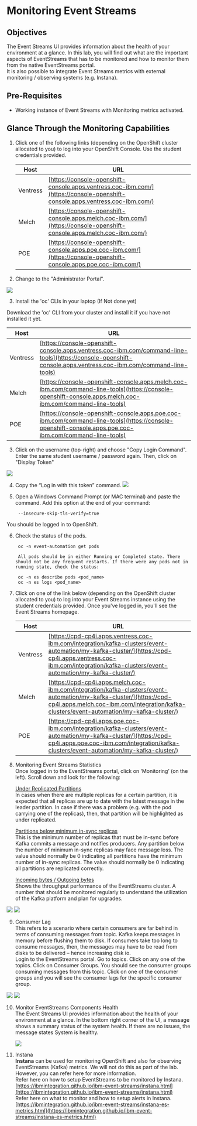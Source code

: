 # Monitoring Event Streams


## Objectives

The Event Streams UI provides information about the health of your environment at a glance. In this lab, you will find out what are the important aspects of EventStreams that has to be monitored and how to monitor them from the native EventStreams portal.   
It is also possible to integrate Event Streams metrics with external monitoring / observing systems (e.g. Instana). 


## Pre-Requisites

* Working instance of Event Streams with Monitoring metrics activated.



## Glance Through the Monitoring Capabilities

1. Click one of the following links (depending on the OpenShift cluster allocated to you) to log into your OpenShift Console. Use the student credentials provided. 

    | Host | URL |
    | --- | --- |
    | Ventress | [https://console-openshift-console.apps.ventress.coc-ibm.com/](https://console-openshift-console.apps.ventress.coc-ibm.com/) |
    | Melch| [https://console-openshift-console.apps.melch.coc-ibm.com/](https://console-openshift-console.apps.melch.coc-ibm.com/) |
    | POE | [https://console-openshift-console.apps.poe.coc-ibm.com/](https://console-openshift-console.apps.poe.coc-ibm.com/) |  

2. Change to the "Administrator Portal". 

![](images/50.jpg)

3. Install the 'oc' CLIs in your laptop (If Not done yet)

Download the 'oc' CLI from your cluster and install it if you have not installed it yet.  

| Host | URL |
| --- | --- |
| Ventress | [https://console-openshift-console.apps.ventress.coc-ibm.com/command-line-tools](https://console-openshift-console.apps.ventress.coc-ibm.com/command-line-tools) |
| Melch| [https://console-openshift-console.apps.melch.coc-ibm.com/command-line-tools](https://console-openshift-console.apps.melch.coc-ibm.com/command-line-tools) |
| POE | [https://console-openshift-console.apps.poe.coc-ibm.com/command-line-tools](https://console-openshift-console.apps.poe.coc-ibm.com/command-line-tools) |    


3. Click on the username (top-right) and choose "Copy Login Command". Enter the same student username / password again. Then, click on "Display Token"

![](images/58.jpg)

4. Copy the “Log in with this token” command.
![](images/59.jpg)

5. Open a Windows Command Prompt (or MAC terminal) and paste the command. Add this option at the end of your command:   

		--insecure-skip-tls-verify=true

You should be logged in to OpenShift. 


6. Check the status of the pods.   

		oc -n event-automation get pods 

		All pods should be in either Running or Completed state. There should not be any frequent restarts. If there were any pods not in running state, check the status:

		oc -n es describe pods <pod_name>
		oc -n es logs <pod_name>

7. Click on one of the link below (depending on the OpenShift cluster allocated to you) to log into your Event Streams instance using the student credentials provided. Once you've logged in, you'll see the Event Streams homepage.

    | Host | URL |
    | --- | --- |
    | Ventress | [https://cpd-cp4i.apps.ventress.coc-ibm.com/integration/kafka-clusters/event-automation/my-kafka-cluster/](https://cpd-cp4i.apps.ventress.coc-ibm.com/integration/kafka-clusters/event-automation/my-kafka-cluster/) |
    | Melch| [https://cpd-cp4i.apps.melch.coc-ibm.com/integration/kafka-clusters/event-automation/my-kafka-cluster/](https://cpd-cp4i.apps.melch.coc-ibm.com/integration/kafka-clusters/event-automation/my-kafka-cluster/) |
    | POE | [https://cpd-cp4i.apps.poe.coc-ibm.com/integration/kafka-clusters/event-automation/my-kafka-cluster/](https://cpd-cp4i.apps.poe.coc-ibm.com/integration/kafka-clusters/event-automation/my-kafka-cluster/) |  

8. Monitoring Event Streams Statistics   
Once logged in to the EventStreams portal, click on ‘Monitoring’ (on the left). Scroll down and look for the following:      

	<u>Under Replicated Partitions </u>   
	In cases when there are multiple replicas for a certain partition, it is expected that all replicas are up to date with the latest message in the leader partition. In case if there was a problem (e.g. with the pod carrying one of the replicas), then, that partition will be highlighted as under replicated.    

	<u>Partitions below minimum in-sync replicas</u>   
	This is the minimum number of replicas that must be in-sync before Kafka commits a message and notifies producers. Any partition below the number of minimum in-sync replicas may face message loss. The value should normally be 0 indicating all partitions have the minimum number of in-sync replicas.  The value should normally be 0 indicating all partitions are replicated correctly.   

	<u>Incoming bytes / Outgoing bytes </u>   
	Shows the throughput performance of the EventStreams cluster. A number that should be monitored regularly to understand the utilization of the Kafka platform and plan for upgrades. 

![](images/60.jpg) 
![](images/61.jpg) 


9. Consumer Lag   
This refers to a scenario where certain consumers are far behind in terms of consuming messages from topic. Kafka keeps messages in memory before flushing them to disk. If consumers take too long to consume messages, then, the messages may have to be read from disks to be delivered – hence increasing disk io.    
Login to the EventStreams portal. Go to topics. Click on any one of the topics. Click on Consumer Groups. You should see the consumer groups consuming messages from this topic. Click on one of the consumer groups and you will see the consumer lags for the specific consumer group.

![](images/62.jpg) 
![](images/63.jpg) 

10. Monitor EventStreams Components Health   
The Event Streams UI provides information about the health of your environment at a glance. In the bottom right corner of the UI, a message shows a summary status of the system health. If there are no issues, the message states System is healthy.

	![](images/64.jpg) 


11. Instana   
**Instana** can be used for monitoring OpenShift and also for observing EventStreams (Kafka) metrics. 
We will not do this as part of the lab. However, you can refer here for more information.   
Refer here on how to setup EventStreams to be monitored by Instana.   
[https://ibmintegration.github.io/ibm-event-streams/instana.html](https://ibmintegration.github.io/ibm-event-streams/instana.html)   
Refer here on what to monitor and how to setup alerts in Instana.   
[https://ibmintegration.github.io/ibm-event-streams/instana-es-metrics.html](https://ibmintegration.github.io/ibm-event-streams/instana-es-metrics.html)







